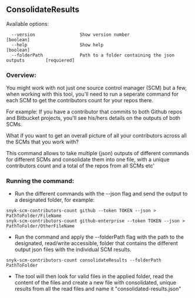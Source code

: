 ## ConsolidateResults
Available options:
```
  --version                 Show version number                        [boolean]
  --help                    Show help                                  [boolean]
  --folderPath              Path to a folder containing the json outputs        [requiered]
```

### Overview:


You might work with not just one source control manager (SCM) but a few, when working with this tool, you'll need to run a seperate command for each SCM to get the contributors count for your repos there.

For example: If you have a contributor that commits to both Github repos and Bitbucket projects, you'll see his/hers details on the outputs of both SCMs.

What if you want to get an overall picture of all your contributors across all the SCMs that you work with?

This command allows to take multiple (json) outputs of different commands for different SCMs and consolidate them into one file, with a unique contributors count and a total of the repos from all SCMs etc'


### Running the command:


- Run the different commands with the --json flag and send the output to a designated folder, for example:
```
snyk-scm-contributors-count github --token TOKEN --json > PathToFolder/FileName
snyk-scm-contributors-count github-enterprise --token TOKEN --json > PathToFolder/OtherFileName
```

- Run the command and apply the --folderPath flag with the path to the designated, read/write accessible, folder that contains the different output json files with the individual SCM results.
```
snyk-scm-contributors-count consolidateResults --folderPath PathToFolder
```
- The tool will then look for valid files in the applied folder, read the content of the files and create a new file with consolidated, unique results from all the read files and name it "consolidated-results.json"
